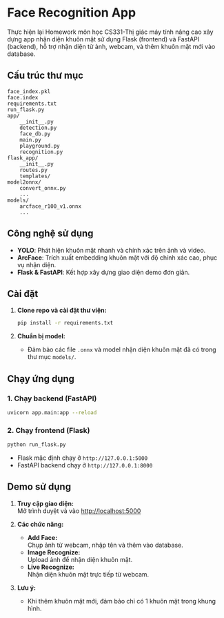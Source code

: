 # Face Recognition App

Thực hiện lại Homework môn học CS331-Thị giác máy tính nâng cao xây dựng app nhận diện khuôn mặt sử dụng Flask (frontend) và FastAPI (backend), hỗ trợ nhận diện từ ảnh, webcam, và thêm khuôn mặt mới vào database.

## Cấu trúc thư mục

```
face_index.pkl
face.index
requirements.txt
run_flask.py
app/
    __init__.py
    detection.py
    face_db.py
    main.py
    playground.py
    recognition.py
flask_app/
    __init__.py
    routes.py
    templates/
model2onnx/
    convert_onnx.py
    ...
models/
    arcface_r100_v1.onnx
    ...
```

## Công nghệ sử dụng

- **YOLO**: Phát hiện khuôn mặt nhanh và chính xác trên ảnh và video.
- **ArcFace**: Trích xuất embedding khuôn mặt với độ chính xác cao, phục vụ nhận diện.
- **Flask & FastAPI**: Kết hợp xây dựng giao diện demo đơn giản.

## Cài đặt

1. **Clone repo và cài đặt thư viện:**
   ```sh
   pip install -r requirements.txt
   ```

2. **Chuẩn bị model:**
   - Đảm bảo các file `.onnx` và model nhận diện khuôn mặt đã có trong thư mục `models/`.

## Chạy ứng dụng

### 1. Chạy backend (FastAPI)

```sh
uvicorn app.main:app --reload
```

### 2. Chạy frontend (Flask)

```sh
python run_flask.py
```

- Flask mặc định chạy ở `http://127.0.0.1:5000`
- FastAPI backend chạy ở `http://127.0.0.1:8000`

## Demo sử dụng

1. **Truy cập giao diện:**  
   Mở trình duyệt và vào [http://localhost:5000](http://localhost:5000)

2. **Các chức năng:**
   - **Add Face:**  
     Chụp ảnh từ webcam, nhập tên và thêm vào database.
   - **Image Recognize:**  
     Upload ảnh để nhận diện khuôn mặt.
   - **Live Recognize:**  
     Nhận diện khuôn mặt trực tiếp từ webcam.

3. **Lưu ý:**
   - Khi thêm khuôn mặt mới, đảm bảo chỉ có 1 khuôn mặt trong khung hình.

